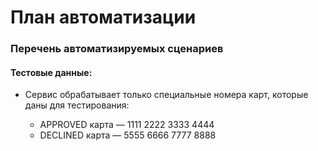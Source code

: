 # План автоматизации

### Перечень автоматизируемых сценариев

#### Тестовые данные:
  - Сервис обрабатывает только специальные номера карт, которые даны для тестирования:
    
    - APPROVED карта — 1111 2222 3333 4444
    - DECLINED карта — 5555 6666 7777 8888

